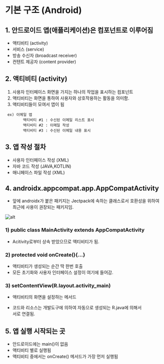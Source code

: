 # 기본 구조 (Android)

## 1. 안드로이드 앱(애플리케이션)은 컴포넌트로 이루어짐

- 액티비티 (activity)
- 서비스 (service)
- 방송 수신자 (broadcast receiver)
- 컨텐트 제공자 (content provider)

## 2. 액티비티 (activity)

1. 사용자 인터페이스 화면을 가지는 하나의 작업을 표시하는 컴포넌트
2. 액티비티는 화면을 통하여 사용자와 상호작용하는 활동을 의미함.
3. 액티비티들이 모여서 앱이 됨

```
 ex) 이메일 앱
        액티비티 #1 : 수신된 이메일 리스트 표시
        액티비티 #2 : 이메일 작성
        액티비티 #3 : 수신된 이메일 내용 표시
```

## 3. 앱 작성 절차

- 사용자 인터페이스 작성 (XML)
- 자바 코드 작성 (JAVA,KOTLIN)
- 매니페이스 파일 작성 (XML)

## 4. androidx.appcompat.app.AppCompatActivity

- 앞에 androidx가 붙은 패키지는 Jectpack에 속하는 클래스로서 호환성을 위하여  
  최근에 사용이 권장되는 패키지임.

![alt](/assets/images/post/Android/8.png)

### 1) public class MainActivity extends AppCompatActivity

- Acitivity로부터 상속 받았으므로 액티비티가 됨.

### 2) protected void onCreate(){...}

- 액티비티가 생성되는 순간 딱 한번 호출
- 모든 초기화와 사용자 인터페이스 설정이 여기에 들어감.

### 3) setContentView(R.layout.activity_main)

- 액티비티의 화면을 설정하는 메서드

- 코드와 리소스는 개발도구에 의하여 자동으로 생성되는 R.java에 의해서  
  서로 연결됨.

## 5. 앱 실행 시작되는 곳

- 안드로이드에는 main()이 없음
- 액티비티 별로 실행됨
- 액티비티 중에서는 onCreate() 메서드가 가장 먼저 실행됨
